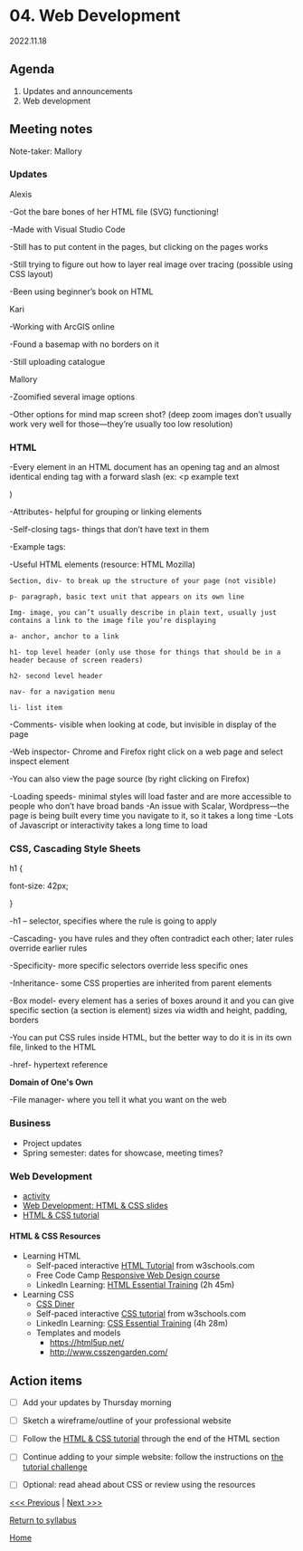 # 04. Web Development

2022.11.18

## Agenda

1. Updates and announcements
2. Web development

## Meeting notes

Note-taker: Mallory 

### Updates

Alexis

-Got the bare bones of her HTML file (SVG) functioning! 

-Made with Visual Studio Code 

-Still has to put content in the pages, but clicking on the pages works

-Still trying to figure out how to layer real image over tracing (possible using CSS layout) 

-Been using beginner’s book on HTML 


Kari

-Working with ArcGIS online

-Found a basemap with no borders on it

-Still uploading catalogue 


Mallory 

-Zoomified several image options 

-Other options for mind map screen shot? (deep zoom images don’t usually work very well for those—they’re usually too low resolution) 


### HTML

-Every element in an HTML document has an opening tag and an almost identical ending tag with a forward slash (ex: <p example text</p>)

-Attributes- helpful for grouping or linking elements 

-Self-closing tags- things that don’t have text in them

-Example tags: <html lang=“en” dir=“ltr”>
  
-Useful HTML elements (resource: HTML Mozilla) 

    Section, div- to break up the structure of your page (not visible) 

    p- paragraph, basic text unit that appears on its own line 

    Img- image, you can’t usually describe in plain text, usually just contains a link to the image file you’re displaying 

    a- anchor, anchor to a link

    h1- top level header (only use those for things that should be in a header because of screen readers) 

    h2- second level header 

    nav- for a navigation menu

    li- list item 
  
-Comments- visible when looking at code, but invisible in display of the page
  
-Web inspector- Chrome and Firefox right click on a web page and select inspect element 

-You can also view the page source (by right clicking on Firefox) 

-Loading speeds- minimal styles will load faster and are more accessible to people who don’t have broad bands 
    -An issue with Scalar, Wordpress—the page is being built every time you navigate to it, so it takes a long time 
    -Lots of Javascript or interactivity takes a long time to load 

### CSS, Cascading Style Sheets
  
h1 { 
  
font-size: 42px; 
  
}
  
-h1 – selector, specifies where the rule is going to apply 
  
-Cascading- you have rules and they often contradict each other; later rules override earlier rules
  
-Specificity- more specific selectors override less specific ones 
  
-Inheritance- some CSS properties are inherited from parent elements 
  
-Box model- every element has a series of boxes around it and you can give specific section (a section is element) sizes via width and height, padding, borders 
  
-You can put CSS rules inside HTML, but the better way to do it is in its own file, linked to the HTML 

-href- hypertext reference 

 **Domain of One's Own**
 
-File manager- where you tell it what you want on the web
  
### Business

- Project updates
- Spring semester: dates for showcase, meeting times?

### Web Development

- [activity](../resources/html-instructions.md)
- [Web Development: HTML & CSS slides](https://brynmawr-my.sharepoint.com/:p:/g/personal/amcgrath1_brynmawr_edu/Ebk0Itz2FClIj1Sbk5boNCYBa7Ip2LI8AAozEOYU8XJjFw?e=xixKog)
- [HTML & CSS tutorial](https://github.com/tri-cods/html-css)

#### HTML & CSS Resources
- Learning HTML
  - Self-paced interactive [HTML Tutorial](https://www.w3schools.com/html/) from w3schools.com
  - Free Code Camp [Responsive Web Design course](https://www.freecodecamp.org/learn/responsive-web-design/#basic-html-and-html5)
  - LinkedIn Learning: [HTML Essential Training](https://www.linkedin.com/learning/html-essential-training-4/) (2h 45m)
- Learning CSS
  - [CSS Diner](https://flukeout.github.io/)
  - Self-paced interactive [CSS tutorial](https://www.w3schools.com/css/) from w3schools.com
  - LinkedIn Learning: [CSS Essential Training](https://www.linkedin.com/learning/css-essential-training-3/) (4h 28m)
  - Templates and models
    - https://html5up.net/
    - http://www.csszengarden.com/


## Action items
- [ ] Add your updates by Thursday morning
- [ ] Sketch a wireframe/outline of your professional website
- [ ] Follow the [HTML & CSS tutorial](https://github.com/tri-cods/html-css) through the end of the HTML section
- [ ] Continue adding to your simple website: follow the instructions on [the tutorial challenge](https://github.com/tri-cods/html-css/blob/main/sections/09-create_site.md)
- [ ] Optional: read ahead about CSS or review using the resources


[<<< Previous](03-git.md) | [Next >>>](05-webpub.md)

[Return to syllabus](../syllabus.md)

[Home](../README.md)
